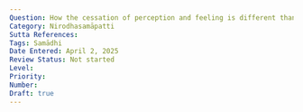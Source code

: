 ```yaml
---
Question: How the cessation of perception and feeling is different than the non-percipient realm?
Category: Nirodhasamāpatti
Sutta References:
Tags: Samādhi
Date Entered: April 2, 2025
Review Status: Not started
Level: 
Priority: 
Number: 
Draft: true
---
```

